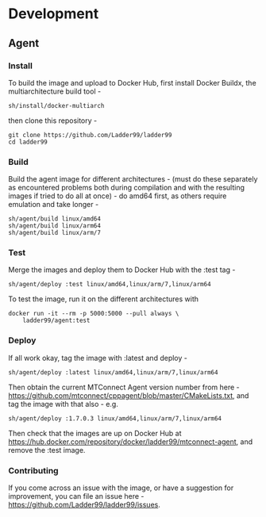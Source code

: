 # Development

## Agent

### Install

To build the image and upload to Docker Hub, first install Docker Buildx, the multiarchitecture build tool -

    sh/install/docker-multiarch

then clone this repository -

    git clone https://github.com/Ladder99/ladder99
    cd ladder99

### Build

Build the agent image for different architectures - (must do these separately as encountered problems both during compilation and with the resulting images if tried to do all at once) - do amd64 first, as others require emulation and take longer -

    sh/agent/build linux/amd64
    sh/agent/build linux/arm64
    sh/agent/build linux/arm/7

### Test

Merge the images and deploy them to Docker Hub with the :test tag -

    sh/agent/deploy :test linux/amd64,linux/arm/7,linux/arm64

To test the image, run it on the different architectures with

    docker run -it --rm -p 5000:5000 --pull always \
        ladder99/agent:test

### Deploy

If all work okay, tag the image with :latest and deploy -

    sh/agent/deploy :latest linux/amd64,linux/arm/7,linux/arm64

Then obtain the current MTConnect Agent version number from here - https://github.com/mtconnect/cppagent/blob/master/CMakeLists.txt, and tag the image with that also - e.g.

    sh/agent/deploy :1.7.0.3 linux/amd64,linux/arm/7,linux/arm64

Then check that the images are up on Docker Hub at https://hub.docker.com/repository/docker/ladder99/mtconnect-agent, and remove the :test image.

### Contributing

If you come across an issue with the image, or have a suggestion for improvement, you can file an issue here - https://github.com/Ladder99/ladder99/issues.
